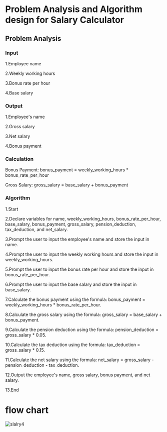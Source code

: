 # Problem Analysis and Algorithm design for Salary Calculator

## Problem Analysis

### Input

1.Employee name

2.Weekly working hours

3.Bonus rate per hour

4.Base salary

### Output

1.Employee's name

2.Gross salary

3.Net salary

4.Bonus payment

### Calculation

Bonus Payment: bonus_payment = weekly_working_hours * bonus_rate_per_hour

Gross Salary: gross_salary = base_salary + bonus_payment

### Algorithm

1.Start

2.Declare variables for name, weekly_working_hours, bonus_rate_per_hour, base_salary, bonus_payment, gross_salary, pension_deduction, tax_deduction, and net_salary.

3.Prompt the user to input the employee's name and store the input in name.

4.Prompt the user to input the weekly working hours and store the input in weekly_working_hours.

5.Prompt the user to input the bonus rate per hour and store the input in bonus_rate_per_hour.

6.Prompt the user to input the base salary and store the input in base_salary.

7.Calculate the bonus payment using the formula: bonus_payment = weekly_working_hours * bonus_rate_per_hour.

8.Calculate the gross salary using the formula: gross_salary = base_salary + bonus_payment.

9.Calculate the pension deduction using the formula: pension_deduction = gross_salary * 0.05.

10.Calculate the tax deduction using the formula: tax_deduction = gross_salary * 0.15.

11.Calculate the net salary using the formula: net_salary = gross_salary - pension_deduction - tax_deduction.

12.Output the employee's name, gross salary, bonus payment, and net salary.

13.End

# flow chart

![slalry4](https://github.com/user-attachments/assets/b095040f-3d20-4b2d-948c-7d78f2a0c2ea)
